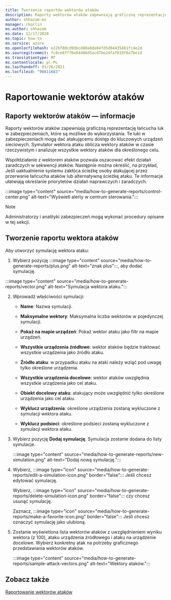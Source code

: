 ```yaml
---
title: Tworzenie raportów wektorów ataków
description: Raporty wektorów ataków zapewniają graficzną reprezentację łańcucha luk w zabezpieczeniach, które są możliwe do wykorzystania.
author: shhazam-ms
manager: rkarlin
ms.author: shhazam
ms.date: 12/17/2020
ms.topic: how-to
ms.service: azure
ms.openlocfilehash: e22bf80cd9dbcd80a0de84fd5d044354b1fc4e2d
ms.sourcegitcommit: fc8ce6ff76e64486d5acd7be24faf819f0a7be1d
ms.translationtype: MT
ms.contentlocale: pl-PL
ms.lasthandoff: 01/26/2021
ms.locfileid: "98811683"
---
```

# <a name="attack-vector-reporting"></a>Raportowanie wektorów ataków

## <a name="about-attack-vector-reports"></a>Raporty wektorów ataków — informacje

Raporty wektorów ataków zapewniają graficzną reprezentację łańcucha luk w zabezpieczeniach, które są możliwe do wykorzystania. Te luki w zabezpieczeniach mogą dać atakującemu dostęp do kluczowych urządzeń sieciowych. Symulator wektora ataku oblicza wektory ataków w czasie rzeczywistym i analizuje wszystkie wektory ataków dla określonego celu.

Współdziałanie z wektorem ataków pozwala oszacować efekt działań zaradczych w sekwencji ataków. Następnie można określić, na przykład, Jeśli uaktualnienie systemu zakłóca ścieżkę osoby atakującej przez przerwanie łańcucha ataków lub alternatywną ścieżkę ataku. Te informacje ułatwiają określanie priorytetów działań naprawczych i zaradczych.

:::image type="content" source="media/how-to-generate-reports/control-center.png" alt-text="Wyświetl alerty w centrum sterowania.":::

> [!NOTE]
> Administratorzy i analityki zabezpieczeń mogą wykonać procedury opisane w tej sekcji.

## <a name="create-an-attack-vector-report"></a>Tworzenie raportu wektora ataków

Aby utworzyć symulację wektora ataku:

1. Wybierz pozycję :::image type="content" source="media/how-to-generate-reports/plus.png" alt-text="znak plus":::, aby dodać symulację.

 :::image type="content" source="media/how-to-generate-reports/vector.png" alt-text="Symulacja wektora ataku.":::

2. Wprowadź właściwości symulacji:

   - **Name**: Nazwa symulacji.

   - **Maksymalne wektory**: Maksymalna liczba wektorów w pojedynczej symulacji.

   - **Pokaż na mapie urządzeń**: Pokaż wektor ataku jako filtr na mapie urządzeń.

   - **Wszystkie urządzenia źródłowe**: wektor ataków będzie traktować wszystkie urządzenia jako źródło ataku.

   - **Źródło ataku**: w przypadku ataku na ataki należy wziąć pod uwagę tylko określone urządzenia.

   - **Wszystkie urządzenia docelowe**: wektor ataków uwzględnia wszystkie urządzenia jako cel ataku.

   - **Obiekt docelowy ataku**: atakujący może uwzględnić tylko określone urządzenia jako cel ataku.

   - **Wyklucz urządzenia**: określone urządzenia zostaną wykluczone z symulacji wektora ataku.

   - **Wyklucz podsieci**: określone podsieci zostaną wykluczone z symulacji wektora ataku.

3. Wybierz pozycję **Dodaj symulację**. Symulacja zostanie dodana do listy symulacje.

   :::image type="content" source="media/how-to-generate-reports/new-simulation.png" alt-text="Dodaj nową symulację.":::

4. Wybierz, :::image type="icon" source="media/how-to-generate-reports/edit-a-simulation-icon.png" border="false"::: Jeśli chcesz edytować symulację.

   Wybierz, :::image type="icon" source="media/how-to-generate-reports/delete-simulation-icon.png" border="false"::: czy chcesz usunąć symulację.

   Zaznacz, :::image type="icon" source="media/how-to-generate-reports/make-a-favorite-icon.png" border="false"::: Jeśli chcesz oznaczyć symulację jako ulubioną.

5. Zostanie wyświetlona lista wektorów ataków z uwzględnieniem wyniku wektora (z 100), ataku urządzenia źródłowego i ataku na urządzenie docelowe. Wybierz konkretny atak na potrzeby graficznego przedstawiania wektorów ataków.

   :::image type="content" source="media/how-to-generate-reports/sample-attack-vectors.png" alt-text="Wektory ataków.":::

## <a name="see-also"></a>Zobacz także

[Raportowanie wektorów ataków](how-to-create-attack-vector-reports.md)



